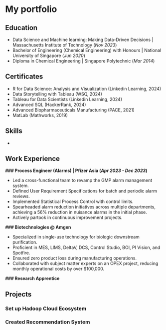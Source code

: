 # My portfolio

## Education
- Data Science and Machine learning: Making Data-Driven Decisions | Massachusetts Institute of Technology (_Nov 2023_)
- Bachelor of Engineering (Chemical Engineering) with Honours | National University of Singapore (_Jun 2020_)
- Diploma in Chemical Engineering | Singapore Polytechnic (_Mar 2014_)

## Certificates
- R for Data Science: Analysis and Visualization (Linkedin Learning, 2024)
- Data Storytelling with Tableau (WSQ, 2024)
- Tableau for Data Scientists (Linkedin Learning, 2024)
- Advanced SQL (HackerRank, 2024) 
- Advanced Biopharmaceuticals Manufacturing (PACE, 2021)
- MatLab (Mathworks, 2019)

## Skills
- 

## Work Experience
**### Process Engineer (Alarms) | Pfizer Asia (_Apr 2023 - Dec 2023_)**
-	Led a cross-functional team to revamp the GMP alarm management system.
-	Defined User Requirement Specifications for batch and periodic alarm reviews.
-	Implemented Statistical Process Control with control limits.
-	Spearheaded alarm reduction initiatives across multiple departments, achieving a 56% reduction in nuisance alarms in the initial phase.
-	Actively partook in continuous improvement projects.

**### Biotechnologies @ Amgen**
-	Specialized in single-use technology for biologic downstream purification.
-	Proficient in MES, LIMS, DeltaV, DCS, Control Studio, BOI, PI Vision, and Spotfire.
-	Ensured zero product loss during manufacturing operations.
-	Collaborated with subject matter experts on an OPEX project, reducing monthly operational costs by over $100,000.

**### Research Apprentice**

## Projects
### Set up Hadoop Cloud Ecosystem
### Created Recommendation System



